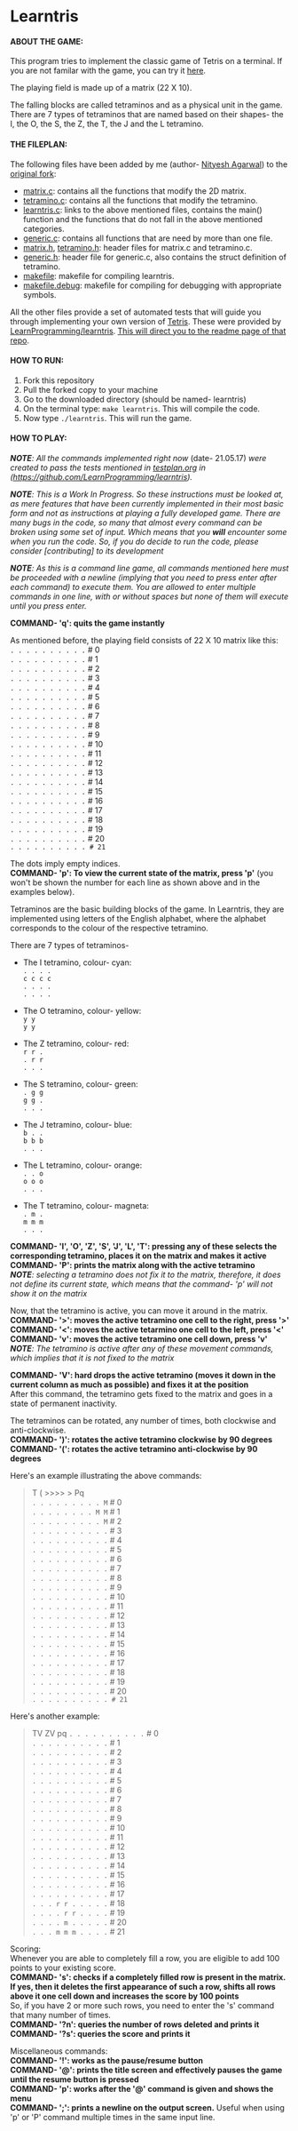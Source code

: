 Learntris
=======================
#### ABOUT THE GAME:
This program tries to implement the classic game of Tetris on a terminal. If you are not familar with the game, you can try it [here](http://tetris.com/play-tetris/).

The playing field is made up of a matrix (22 X 10).

The falling blocks are called tetraminos and as a physical unit in the game. There are 7 types of tetraminos that are named based on their shapes-
the I, the O, the S, the Z, the T, the J and the L tetramino.

#### THE FILEPLAN:
The following files have been added by me (author- [Nityesh Agarwal](https://github.com/nityeshaga)) to the [original fork](https://github.com/LearnProgramming/learntris):
* [matrix.c](https://github.com/nityeshaga/learntris/blob/master/matrix.c): contains all the functions that modify the 2D matrix.
* [tetramino.c](https://github.com/nityeshaga/learntris/blob/master/tetramino.c): contains all the functions that modify the tetramino.
* [learntris.c](https://github.com/nityeshaga/learntris/blob/master/learntris.c): links to the above mentioned files, contains the main() function and the functions that do not fall in the above mentioned categories. 
* [generic.c](https://github.com/nityeshaga/learntris/blob/master/generic.c): contains all functions that are need by more than one file.
* [matrix.h](https://github.com/nityeshaga/learntris/blob/master/matrix.h), [tetramino.h](https://github.com/nityeshaga/learntris/blob/master/tetramino.h): header files for matrix.c and tetramino.c.
* [generic.h](https://github.com/nityeshaga/learntris/blob/master/generic.h): header file for generic.c, also contains the struct definition of tetramino.
* [makefile](https://github.com/nityeshaga/learntris/blob/master/makefile): makefile for compiling learntris.
* [makefile.debug](https://github.com/nityeshaga/learntris/blob/master/makefile.debug): makefile for compiling for debugging with appropriate symbols.

All the other files provide a set of automated tests that will guide you through implementing your own version of
[Tetris](https://en.wikipedia.org/wiki/Tetris). These were provided by [LearnProgramming/learntris](https://github.com/LearnProgramming/learntris). [This will direct you to the readme page of that repo](https://github.com/LearnProgramming/learntris/blob/master/README.md#the-learntris-challenge).

#### HOW TO RUN:
1. Fork this repository
1. Pull the forked copy to your machine
1. Go to the downloaded directory (should be named- learntris)
1. On the terminal type: `make learntris`. This will compile the code.
1. Now type `./learntris`. This will run the game.

#### HOW TO PLAY:

*__NOTE__: All the commands implemented right now* (date- 21.05.17) *were created to pass the tests mentioned in [testplan.org](https://github.com/LearnProgramming/learntris/blob/master/testplan.org) in (https://github.com/LearnProgramming/learntris).*

*__NOTE__: This is a Work In Progress. So these instructions must be looked at, as mere features that have been currently implemented in their most basic form and not as instructions at playing a fully developed game. There are many bugs in the code, so many that almost every command can be broken using some set of input. Which means that you __will__ encounter some when you run the code. So, if you do decide to run the code, please consider [contributing] to its development*

*__NOTE__: As this is a command line game, all commands mentioned here must be proceeded with a newline (implying that you need to press enter after each command) to execute them. You are allowed to enter multiple commands in one line, with or without spaces but none of them will execute until you press enter.*

**COMMAND- 'q': quits the game instantly**  

As mentioned before, the playing field consists of 22 X 10 matrix like this:  
`. . . . . . . . . .` #  0  
`. . . . . . . . . .` #  1  
`. . . . . . . . . .` #  2  
`. . . . . . . . . .` #  3  
`. . . . . . . . . .` #  4  
`. . . . . . . . . .` #  5  
`. . . . . . . . . .` #  6  
`. . . . . . . . . .` #  7  
`. . . . . . . . . .` #  8  
`. . . . . . . . . .` #  9  
`. . . . . . . . . .` # 10  
`. . . . . . . . . .` # 11  
`. . . . . . . . . .` # 12  
`. . . . . . . . . .` # 13  
`. . . . . . . . . .` # 14  
`. . . . . . . . . .` # 15  
`. . . . . . . . . .` # 16  
`. . . . . . . . . .` # 17  
`. . . . . . . . . .` # 18  
`. . . . . . . . . .` # 19  
`. . . . . . . . . .` # 20  
`. . . . . . . . . . # 21`  

The dots imply empty indices.  
**COMMAND- 'p': To view the current state of the matrix, press 'p'** (you won't be shown the number for each line as shown above and in the examples below).

Tetraminos are the basic building blocks of the game. In Learntris, they are implemented using letters of the English alphabet, where the alphabet corresponds to the colour of the respective tetramino.

There are 7 types of tetraminos-

* The I tetramino, colour- cyan:  
`. . . .`  
`c c c c`  
`. . . .`  
`. . . .`  

* The O tetramino, colour- yellow:  
`y y`  
`y y`  

* The Z tetramino, colour- red:  
`r r .`  
`. r r`  
`. . .`  

* The S tetramino, colour- green:  
`. g g`  
`g g .`  
`. . .`  

* The J tetramino, colour- blue:  
`b . .`  
`b b b`  
`. . .`  

* The L tetramino, colour- orange:  
`. . o`  
`o o o`  
`. . .`  

* The T tetramino, colour- magneta:  
`. m .`  
`m m m`  
`. . .`  

**COMMAND- 'I', 'O', 'Z', 'S', 'J', 'L', 'T': pressing any of these selects the corresponding tetramino, places it on the matrix and makes it active**  
**COMMAND- 'P': prints the matrix along with the active tetramino**  
*__NOTE__: selecting a tetramino does not fix it to the matrix, therefore, it does not define its current state, which means that the command- 'p' will not show it on the matrix*

Now, that the tetramino is active, you can move it around in the matrix.  
**COMMAND- '>': moves the active tetramino one cell to the right, press '>'**  
**COMMAND- '<': moves the active tetarmino one cell to the left, press '<'**  
**COMMAND- 'v': moves the active tetramino one cell down, press 'v'**  
*__NOTE__: The tetramino is active after any of these movement commands, which implies that it is not fixed to the matrix*  

**COMMAND- 'V': hard drops the active tetramino (moves it down in the current column as much as possible) and fixes it at the position**  
After this command, the tetramino gets fixed to the matrix and goes in a state of permanent inactivity.  

The tetraminos can be rotated, any number of times, both clockwise and anti-clockwise.  
**COMMAND- ')': rotates the active tetramino clockwise by 90 degrees**  
**COMMAND- '(': rotates the active tetramino anti-clockwise by 90 degrees**  

Here's an example illustrating the above commands:  

> T ( >>>> > Pq  
`. . . . . . . . . M` #  0  
`. . . . . . . . M M` #  1  
`. . . . . . . . . M` #  2  
`. . . . . . . . . .` #  3  
`. . . . . . . . . .` #  4  
`. . . . . . . . . .` #  5  
`. . . . . . . . . .` #  6  
`. . . . . . . . . .` #  7  
`. . . . . . . . . .` #  8  
`. . . . . . . . . .` #  9  
`. . . . . . . . . .` # 10  
`. . . . . . . . . .` # 11  
`. . . . . . . . . .` # 12  
`. . . . . . . . . .` # 13  
`. . . . . . . . . .` # 14  
`. . . . . . . . . .` # 15  
`. . . . . . . . . .` # 16  
`. . . . . . . . . .` # 17  
`. . . . . . . . . .` # 18  
`. . . . . . . . . .` # 19  
`. . . . . . . . . .` # 20  
`. . . . . . . . . . # 21`  

Here's another example:  

> TV ZV pq
`. . . . . . . . . .` #  0  
`. . . . . . . . . .` #  1  
`. . . . . . . . . .` #  2  
`. . . . . . . . . .` #  3  
`. . . . . . . . . .` #  4  
`. . . . . . . . . .` #  5  
`. . . . . . . . . .` #  6  
`. . . . . . . . . .` #  7  
`. . . . . . . . . .` #  8  
`. . . . . . . . . .` #  9  
`. . . . . . . . . .` # 10  
`. . . . . . . . . .` # 11  
`. . . . . . . . . .` # 12  
`. . . . . . . . . .` # 13  
`. . . . . . . . . .` # 14  
`. . . . . . . . . .` # 15  
`. . . . . . . . . .` # 16  
`. . . . . . . . . .` # 17  
`. . . r r . . . . .` # 18  
`. . . . r r . . . .` # 19  
`. . . . m . . . . .` # 20  
`. . . m m m . . . .` # 21  

Scoring:  
Whenever you are able to completely fill a row, you are eligible to add 100 points to your existing score.  
**COMMAND- 's': checks if a completely filled row is present in the matrix. If yes, then it deletes the first appearance of such a row, shifts all rows above it one cell down and increases the score by 100 points**  
So, if you have 2 or more such rows, you need to enter the 's' command that many number of times.  
**COMMAND- '?n': queries the number of rows deleted and prints it**  
**COMMAND- '?s': queries the score and prints it**  

Miscellaneous commands:  
**COMMAND- '!': works as the pause/resume button**  
**COMMAND- '@': prints the title screen and effectively pauses the game until the resume button is pressed**  
**COMMAND- 'p': works after the '@' command is given and shows the menu**  
**COMMAND- ';': prints a newline on the output screen.** Useful when using 'p' or 'P' command multiple times in the same input line.
